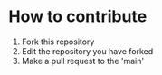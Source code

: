 # How to contribute
1. Fork this repository
2. Edit the repository you have forked
3. Make a pull request to the 'main'